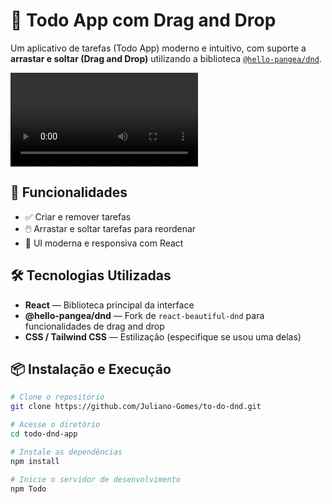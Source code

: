 # 📝 Todo App com Drag and Drop

Um aplicativo de tarefas (Todo App) moderno e intuitivo, com suporte a **arrastar e soltar (Drag and Drop)** utilizando a biblioteca [`@hello-pangea/dnd`](https://github.com/hello-pangea/dnd).

![Preview](./screenshot2.mp4) <!-- Imagem opcional -->

## 🚀 Funcionalidades

- ✅ Criar e remover tarefas
- 🖱️ Arrastar e soltar tarefas para reordenar 
- 🎨 UI moderna e responsiva com React

## 🛠️ Tecnologias Utilizadas

- **React** — Biblioteca principal da interface
- **@hello-pangea/dnd** — Fork de `react-beautiful-dnd` para funcionalidades de drag and drop
- **CSS / Tailwind CSS** — Estilização (especifique se usou uma delas)

## 📦 Instalação e Execução

```bash
# Clone o repositório
git clone https://github.com/Juliano-Gomes/to-do-dnd.git

# Acesse o diretório
cd todo-dnd-app

# Instale as dependências
npm install

# Inicie o servidor de desenvolvimento
npm Todo

